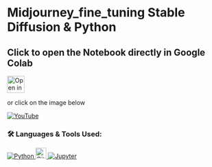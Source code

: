# Midjourney_fine_tuning Stable Diffusion & Python


## Click to open the Notebook directly in Google Colab

 

 
<a href="https://colab.research.google.com/drive/1hqlCTI4Ww0a9qTfFst66TUeBfh5pUCsM?usp=sharing" target="_blank"><img height="40" alt="Open in Colab" src = "https://colab.research.google.com/assets/colab-badge.svg"></a>

or click on the image below

[![YouTube
](https://img-c.udemycdn.com/course/750x422/5239842_57d2_3.jpg)](https://youtu.be/fW1EL39OXUs)



### 🛠 Languages & Tools Used:

<p align="left">  
  <a href="https://www.python.org/" target="_blank"> <img alt="Python" src="https://img.shields.io/badge/python%20-%2314354C.svg?&style=for-the-badge&logo=python&logoColor=white"/> </a> 
  <a href="https://git-scm.com/" target="_blank"> <img src="https://img.shields.io/badge/Git-282C34?logo=git" alt="Git logo" title="Git" height="25" /> </a> 
  <a href="https://jupyter.org/" target="_blank"> <img alt="Jupyter" src="https://img.shields.io/badge/Jupyter%20-%23F37626.svg?&style=for-the-badge&logo=Jupyter&logoColor=white" /> </a> 
  


